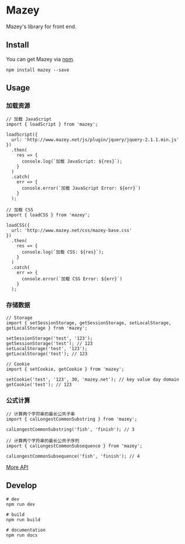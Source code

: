 # Mazey

Mazey's library for front end.

## Install

You can get Mazey via [npm](http://npmjs.com).

```
npm install mazey --save
```

## Usage

### 加载资源

```
// 加载 JavaScript
import { loadScript } from 'mazey';

loadScript({
  url: 'http://www.mazey.net/js/plugin/jquery/jquery-2.1.1.min.js'
})
  .then(
    res => {
      console.log(`加载 JavaScript: ${res}`);
    }
  )
  .catch(
    err => {
      console.error(`加载 JavaScript Error: ${err}`)
    }
  );
```

```
// 加载 CSS
import { loadCSS } from 'mazey';

loadCSS({
  url: 'http://www.mazey.net/css/mazey-base.css'
})
  .then(
    res => {
      console.log(`加载 CSS: ${res}`);
    }
  )
  .catch(
    err => {
      console.error(`加载 CSS Error: ${err}`)
    }
  );
```

### 存储数据

```
// Storage
import { setSessionStorage, getSessionStorage, setLocalStorage, getLocalStorage } from 'mazey';

setSessionStorage('test', '123');
getSessionStorage('test'); // 123
setLocalStorage('test', '123');
getLocalStorage('test'); // 123
```

```
// Cookie
import { setCookie, getCookie } from 'mazey';

setCookie('test', '123', 30, 'mazey.net'); // key value day domain
getCookie('test'); // 123
```

### 公式计算

```
// 计算两个字符串的最长公共子串
import { calLongestCommonSubstring } from 'mazey';

calLongestCommonSubstring('fish', 'finish'); // 3
```

```
// 计算两个字符串的最长公共子序列
import { calLongestCommonSubsequence } from 'mazey';

calLongestCommonSubsequence('fish', 'finish'); // 4
```

[More API](https://mazey.cn/docs/mazey/modules/_index_.html)

## Develop

```
# dev
npm run dev

# build
npm run build

# documentation
npm run docs
```